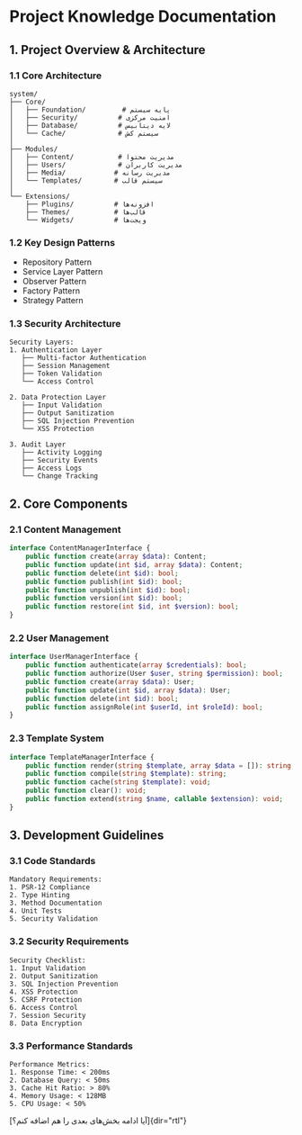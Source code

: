 # Project Knowledge Documentation

## 1. Project Overview & Architecture
### 1.1 Core Architecture
```plaintext
system/
├── Core/
│   ├── Foundation/         # پایه سیستم
│   ├── Security/          # امنیت مرکزی
│   ├── Database/          # لایه دیتابیس
│   └── Cache/             # سیستم کش
│
├── Modules/
│   ├── Content/           # مدیریت محتوا
│   ├── Users/             # مدیریت کاربران
│   ├── Media/            # مدیریت رسانه
│   └── Templates/        # سیستم قالب
│
└── Extensions/
    ├── Plugins/          # افزونه‌ها
    ├── Themes/           # قالب‌ها
    └── Widgets/          # ویجت‌ها
```

### 1.2 Key Design Patterns
- Repository Pattern
- Service Layer Pattern
- Observer Pattern 
- Factory Pattern
- Strategy Pattern

### 1.3 Security Architecture
```plaintext
Security Layers:
1. Authentication Layer
   ├── Multi-factor Authentication
   ├── Session Management
   ├── Token Validation
   └── Access Control

2. Data Protection Layer
   ├── Input Validation
   ├── Output Sanitization
   ├── SQL Injection Prevention
   └── XSS Protection

3. Audit Layer
   ├── Activity Logging
   ├── Security Events
   ├── Access Logs
   └── Change Tracking
```

## 2. Core Components
### 2.1 Content Management
```php
interface ContentManagerInterface {
    public function create(array $data): Content;
    public function update(int $id, array $data): Content;
    public function delete(int $id): bool;
    public function publish(int $id): bool;
    public function unpublish(int $id): bool;
    public function version(int $id): bool;
    public function restore(int $id, int $version): bool;
}
```

### 2.2 User Management
```php
interface UserManagerInterface {
    public function authenticate(array $credentials): bool;
    public function authorize(User $user, string $permission): bool;
    public function create(array $data): User;
    public function update(int $id, array $data): User;
    public function delete(int $id): bool;
    public function assignRole(int $userId, int $roleId): bool;
}
```

### 2.3 Template System
```php
interface TemplateManagerInterface {
    public function render(string $template, array $data = []): string;
    public function compile(string $template): string;
    public function cache(string $template): void;
    public function clear(): void;
    public function extend(string $name, callable $extension): void;
}
```

## 3. Development Guidelines
### 3.1 Code Standards
```plaintext
Mandatory Requirements:
1. PSR-12 Compliance
2. Type Hinting
3. Method Documentation
4. Unit Tests
5. Security Validation
```

### 3.2 Security Requirements
```plaintext
Security Checklist:
1. Input Validation
2. Output Sanitization
3. SQL Injection Prevention
4. XSS Protection
5. CSRF Protection
6. Access Control
7. Session Security
8. Data Encryption
```

### 3.3 Performance Standards
```plaintext
Performance Metrics:
1. Response Time: < 200ms
2. Database Query: < 50ms
3. Cache Hit Ratio: > 80%
4. Memory Usage: < 128MB
5. CPU Usage: < 50%
```

[آیا ادامه بخش‌های بعدی را هم اضافه کنم؟]{dir="rtl"}